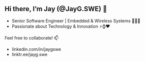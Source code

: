 ## Hi there, I’m Jay (@JayG.SWE) 👋

- Senior Software Engineer | Embedded & Wireless Systems 👨‍💻🌐
- Passionate about Technology & Innovation ⚡⌚❤️

Feel free to collaborate! 📫 
- linkedin.com/in/jaygswe
- linktr.ee/jayg.swe

<!--
**jayg-swe/jayg-swe** is a ✨ _special_ ✨ repository because its `README.md` (this file) appears on your GitHub profile.

Here are some ideas to get you started:

- 🔭 I’m currently working on ...
- 🌱 I’m currently learning ...
- 👯 I’m looking to collaborate on ...
- 🤔 I’m looking for help with ...
- 💬 Ask me about ...
- 📫 How to reach me: ...
- 😄 Pronouns: ...
- ⚡ Fun fact: ...
-->
